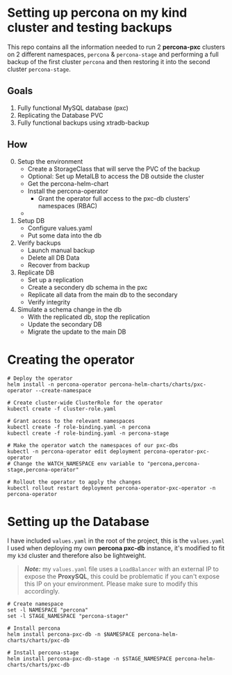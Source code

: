 # Setting up percona on my kind cluster and testing backups
This repo contains all the information needed to run 2 **percona-pxc** clusters on 2 different namespaces, `percona` & `percona-stage` and performing a full backup of the first cluster `percona` and then restoring it into the second cluster `percona-stage`.  

## Goals
1. Fully functional MySQL database (pxc)
2. Replicating the Database PVC 
3. Fully functional backups using xtradb-backup

## How
0. Setup the environment
   - Create a StorageClass that will serve the PVC of the backup
   - Optional: Set up MetalLB to access the DB outside the cluster
   - Get the percona-helm-chart
   - Install the percona-operator
     - Grant the operator full access to the pxc-db clusters' namespaces (RBAC)
   - 
1. Setup DB
   - Configure values.yaml 
   - Put some data into the db
2. Verify backups
   - Launch manual backup  
   - Delete all DB Data
   - Recover from backup
3. Replicate DB
   - Set up a replication
   - Create a secondery db schema in the pxc
   - Replicate all data from the main db to the secondary
   - Verify integrity 
4. Simulate a schema change in the db
   - With the replicated db, stop the replication
   - Update the secondary DB 
   - Migrate the update to the main DB 

# Creating the operator
```
# Deploy the operator
helm install -n percona-operator percona-helm-charts/charts/pxc-operator --create-namespace

# Create cluster-wide ClusterRole for the operator
kubectl create -f cluster-role.yaml

# Grant access to the relevant namespaces
kubectl create -f role-binding.yaml -n percona
kubectl create -f role-binding.yaml -n percona-stage

# Make the operator watch the namespaces of our pxc-dbs 
kubectl -n percona-operator edit deployment percona-operator-pxc-operator
# Change the WATCH_NAMESPACE env variable to "percona,percona-stage,percona-operator"

# Rollout the operator to apply the changes
kubectl rollout restart deployment percona-operator-pxc-operator -n percona-operator
```

# Setting up the Database
I have included `values.yaml` in the root of the project, this is the `values.yaml` I used when deploying my own **percona pxc-db** instance, it's modified to fit my `k3d` cluster and therefore also be lightweight.

>_**Note:**_ my `values.yaml` file uses a `LoadBalancer` with an external IP to expose the **ProxySQL**, this could be problematic if you can't expose this IP on your environment. Please make sure to modify this accordingly.
```
# Create namespace
set -l NAMESPACE "percona"
set -l STAGE_NAMESPACE "percona-stager"

# Install percona
helm install percona-pxc-db -n $NAMESPACE percona-helm-charts/charts/pxc-db

# Install percona-stage 
helm install percona-pxc-db-stage -n $STAGE_NAMESPACE percona-helm-charts/charts/pxc-db
```